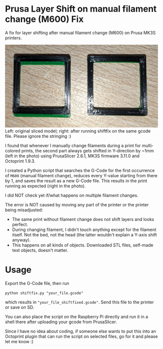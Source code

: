 # Prusa Layer Shift on manual filament change (M600) Fix
A fix for layer shifting after manual filament change (M600) on Prusa MK3S printers.

![left: original sliced model; right: after running shiftfix on the same gcode file](shift.png)
Left: original sliced model; right: after running shiftfix on the same gcode file. Please ignore the stringing :)

I found that whenever I manually change filaments during a print for multi-colored prints, the second part always gets shifted in Y-direction by ~1mm (left in the photo) using PrusaSlicer 2.6.1, MK3S firmware 3.11.0 and Octoprint 1.9.3.

I created a Python script that searches the G-Code for the first occurrence of `M600` (manual filament change), reduces every Y-value starting from there by 1, and saves the result as a new G-Code file. This results in the print running as expected (right in the photo).

I did NOT check yet if/what happens on multiple filament changes.

The error is NOT caused by moving any part of the printer or the printer being misadjusted:
- The same print without filament change does not shift layers and looks perfect.
- During changing filament, I didn't touch anything except for the filament itself. Not the bed, not the head (the latter wouldn't explain a Y-axis shift anyway).
- This happens on all kinds of objects. Downloaded STL files, self-made test objects, doesn't matter.

# Usage

Export the G-Code file, then run 

`python shiftfix.py "your_file.gcode"`

which results in `"your_file_shiftfixed.gcode"`. Send this file to the printer or save on SD.

You can also place the script on the Raspberry Pi directly and run it in a shell there after uploading your gcode from PrusaSlicer.

Since I have no idea about coding, if someone else wants to put this into an Octoprint plugin that can run the script on selected files, go for it and please let me know :)
